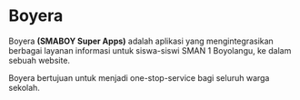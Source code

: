 # Boyera

Boyera **(SMABOY Super Apps)** adalah aplikasi yang mengintegrasikan
berbagai layanan informasi untuk siswa-siswi SMAN 1 Boyolangu,
ke dalam sebuah website.

Boyera bertujuan untuk menjadi
one-stop-service bagi seluruh warga sekolah.
